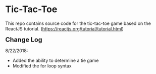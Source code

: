 # Tic-Tac-Toe
This repo contains source code for the tic-tac-toe game based on the ReactJS tutorial. (https://reactjs.org/tutorial/tutorial.html)


<strong style="font-size:20px">Change Log</strong><br />

8/22/2018:
<ul><li>Added the ability to determine a tie game</li>
<li>Modified the for loop syntax</li>
</ul>
<br />
